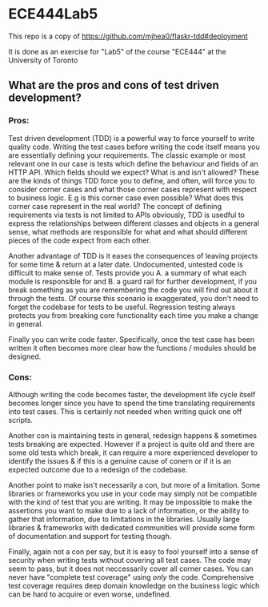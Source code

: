 # ECE444Lab5

This repo is a copy of https://github.com/mjhea0/flaskr-tdd#deployment

It is done as an exercise for "Lab5" of the course "ECE444" at the University of Toronto

## What are the pros and cons of test driven development?

### **Pros:**
Test driven development (TDD) is a powerful way to force yourself to write quality code. Writing the test cases before writing the code itself means you are essentially defining your requirements. The classic example or most relevant one in our case is tests which define the behaviour and fields of an HTTP API. Which fields should we expect? What is and isn't allowed? These are the kinds of things TDD force you to define, and often, will force you to consider corner cases and what those corner cases represent with respect to business logic. E.g is this corner case even possible? What does this corner case represent in the real world? The concept of defining requirements via tests is not limited to APIs obviously, TDD is usedful to express the relationships between different classes and objects in a general sense, what methods are responsible for what and what should different pieces of the code expect from each other.

Another advantage of TDD is it eases the consequences of leaving projects for some time & return at a later date. Undocumented, untested code is difficult to make sense of. Tests provide you A. a summary of what each module is responsible for and B. a guard rail for further development, if you break something as you are remembering the code you will find out about it through the tests. Of course this scenario is exaggerated, you don't need to forget the codebase for tests to be useful. Regression testing always protects you from breaking core functionality each time you make a change in general.

Finally you can write code faster. Specifically, once the test case has been written it often becomes more clear how the functions / modules should be designed. 

### **Cons:**
Although writing the code becomes faster, the development life cycle itself becomes longer since you have to spend the time translating requirements into test cases. This is certainly not needed when writing quick one off scripts.

Another con is maintaining tests in general, redesign happens & sometimes tests breaking are expected. However if a project is quite old and there are some old tests which break, it can require a more experienced developer to identify the issues & if this is a genuine cause of conern or if it is an expected outcome due to a redesign of the codebase.

Another point to make isn't necessarily a con, but more of a limitation. Some libraries or frameworks you use in your code may simply not be compatible with the kind of test that you are writing. It may be impossible to make the assertions you want to make due to a lack of information, or the ability to gather that information, due to limitations in the libraries. Usually large libraries & frameworks with dedicated communities will provide some form of documentation and support for testing though.

Finally, again not a con per say, but it is easy to fool yourself into a sense of security when writing tests without covering all test cases. The code may seem to pass, but it does not neccessarily cover all corner cases. You can never have "complete test coverage" using _only_ the code. Comprehensive test coverage requires deep domain knowledge on the business logic which can be hard to acquire or even worse, undefined.
